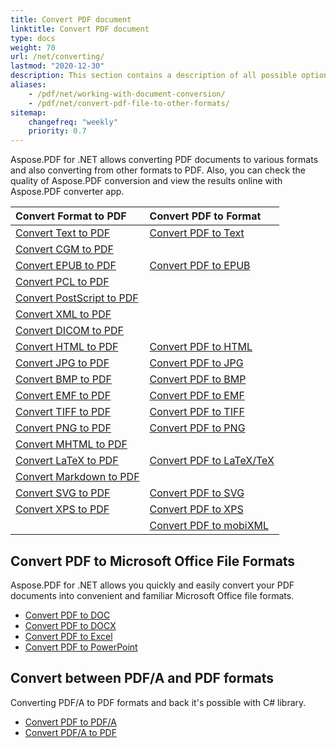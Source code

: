 ```yaml
---
title: Convert PDF document
linktitle: Convert PDF document
type: docs
weight: 70
url: /net/converting/
lastmod: "2020-12-30"
description: This section contains a description of all possible options for converting PDF documents on C# using Aspose.PDF library.
aliases:
    - /pdf/net/working-with-document-conversion/
    - /pdf/net/convert-pdf-file-to-other-formats/    
sitemap:
    changefreq: "weekly"
    priority: 0.7
---
```


Aspose.PDF for .NET allows converting PDF documents to various formats and also converting from other formats to PDF. Also, you can check the quality of Aspose.PDF conversion and view the results online with Aspose.PDF converter app. 

| Convert Format to PDF | Convert PDF to Format |
| :---------------- | :------------------ |
| [Convert Text to PDF](/pdf/net/convert-text-to-pdf/) | [Convert PDF to Text](/pdf/net/convert-pdf-to-txt/) |
| [Convert CGM to PDF](/pdf/net/convert-cgm-to-pdf/) | |
| [Convert EPUB to PDF](/pdf/net/convert-epub-to-pdf/) | [Convert PDF to EPUB](/pdf/net/convert-pdf-to-epub/)
| [Convert PCL to PDF](/pdf/net/convert-pcl-to-pdf/) | |
| [Convert PostScript to PDF](/pdf/net/convert-postscript-to-pdf/)
| [Convert XML to PDF](/pdf/net/convert-xml-to-pdf/) | |
| [Convert DICOM to PDF](/pdf/net/convert-dicom-to-pdf/)
| [Convert HTML to PDF](/pdf/net/convert-html-to-pdf/) | [Convert PDF to HTML](/pdf/net/convert-pdf-to-html/) |
| [Convert JPG to PDF](/pdf/net/convert-jpg-to-pdf/) | [Convert PDF to JPG](/pdf/net/convert-pdf-to-jpg/) |
| [Convert BMP to PDF](/pdf/net/convert-bmp-to-pdf/) | [Convert PDF to BMP](/pdf/net/convert-pdf-to-bmp/) |
| [Convert EMF to PDF](/pdf/net/convert-emf-to-pdf/) | [Convert PDF to EMF](/pdf/net/convert-pdf-to-emf/) |
| [Convert TIFF to PDF](/pdf/net/convert-tiff-to-pdf/) | [Convert PDF to TIFF](/pdf/net/convert-pdf-to-tiff/) |
| [Convert PNG to PDF](/pdf/net/convert-png-to-pdf/) | [Convert PDF to PNG](/pdf/net/convert-pdf-to-png/) |
| [Convert MHTML to PDF](/pdf/net/convert-mhtml-to-pdf/)
| [Convert LaTeX to PDF](/pdf/net/convert-latex-tex-to-pdf/) | [Convert PDF to LaTeX/TeX](/pdf/net/convert-pdf-to-latex-tex/) |
| [Convert Markdown to PDF](/pdf/net/convert-markdown-to-pdf/) | |
| [Convert SVG to PDF](/pdf/net/convert-svg-to-pdf/) | [Convert PDF to SVG](/pdf/net/convert-pdf-to-svg/) |
| [Convert XPS to PDF](/pdf/net/convert-xps-to-pdf/) | [Convert PDF to XPS](/pdf/net/convert-pdf-to-xps/) |
| | [Convert PDF to mobiXML](/pdf/net/convert-pdf-to-mobixml/) |

## Convert PDF to Microsoft Office File Formats

Aspose.PDF for .NET allows you quickly and easily convert your PDF documents into convenient and familiar Microsoft Office file formats.

- [Convert PDF to DOC](/pdf/net/convert-pdf-to-doc/)
- [Convert PDF to DOCX](/pdf/net/convert-pdf-to-docx/)
- [Convert PDF to Excel](/pdf/net/convert-pdf-to-excel/)
- [Convert PDF to PowerPoint](/pdf/net/convert-pdf-to-powerpoint/)

## Convert between PDF/A and PDF formats

Converting  PDF/A to PDF formats and back it's possible with C# library.

- [Convert PDF to PDF/A](/pdf/net/convert-pdf-file-to-pdfa/)
- [Convert PDF/A to PDF](/pdf/net/convert-pdfa-to-pdf/)
